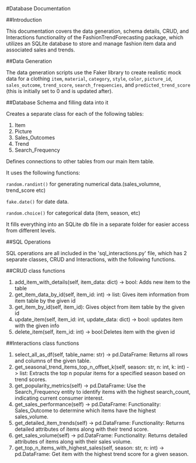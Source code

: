 #Database Documentation

##Introduction

This documentation covers the data generation, schema details, CRUD, and Interactions functionality of the FashionTrendForecasting package, which utilizes an SQLite database to store and manage fashion item data and associated sales and trends.

##Data Generation

The data generation scripts use the Faker library to create realistic mock data for a clothing `item`, `material`, `category`, `style`, `color`, `picture_id`, `sales_outcome`, `trend_score`, `search_frequencies`, and `predicted_trend_score` (this is initially set to 0 and is updated after). 

##Database Schema and filling data into it

Creates a separate class for each of the following tables:

1. Item
2. Picture
3. Sales_Outcomes
4. Trend
5. Search_Frequency

Defines connections to other tables from our main Item table.

It uses the following functions:

`random.randint()` for generating numerical data.(sales_volumne, trend_score etc)

`fake.date()` for date data.

`random.choice()` for categorical data (item, season, etc)

It fills everything into an SQLite db file in a separate folder for easier access from different levels.

##SQL Operations

SQL operations are all included in the 'sql_interactions.py' file, which has 2 separate classes, CRUD and Interactions, with the following functions.

##CRUD class functions

1. add_item_with_details(self, item_data: dict) -> bool: Adds new item to the table
2. get_item_data_by_id(self, item_id: int) -> list: Gives item information from item table by the given id
3. get_item_by_id(self, item_id): Gives object from item table by the given id
4. update_item(self, item_id: int, update_data: dict) -> bool: updates item with the given info
5. delete_item(self, item_id: int) -> bool:Deletes item with the given id

##Interactions class functions

1. select_all_as_df(self, table_name: str) -> pd.DataFrame: Returns all rows and columns of the given table.
2. get_seasonal_trend_items_top_n_offset_k(self, season: str, n: int, k: int) -> list: Extracts the top n popular items for a specified season based on trend scores.
3. get_popularity_metrics(self) -> pd.DataFrame: Use the Search_Frequency entity to identify items with the highest search_count, indicating current consumer interest.
4. get_sales_performance(self) -> pd.DataFrame: Functionality: Sales_Outcome to determine which items have the highest sales_volume.
5. get_detailed_item_trends(self) -> pd.DataFrame: Functionality: Returns detailed attributes of items along with their trend score.
6. get_sales_volume(self) -> pd.DataFrame: Functionality: Returns detailed attributes of items along with their sales volume.
7. get_top_n_items_with_highest_sales(self, season: str, n: int) -> pd.DataFrame: Get item with the highest trend score for a given season.



